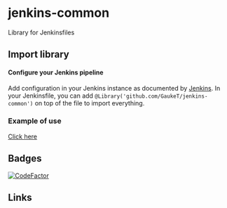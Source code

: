 # jenkins-common
Library for Jenkinsfiles

## Import library
#### Configure your Jenkins pipeline 
Add configuration in your Jenkins instance as documented by [Jenkins](https://jenkins.io/doc/book/pipeline/shared-libraries/).
In your Jenkinsfile, you can add ```@Library('github.com/GaukeT/jenkins-common')``` on top of the file to import everything.

### Example of use
[Click here](https://github.com/GaukeT/demo-review/blob/feature-jenkins-pipeline-as-code/Jenkinsfile)

## Badges
[![CodeFactor](https://www.codefactor.io/repository/github/gauket/jenkins-common/badge)](https://www.codefactor.io/repository/github/gauket/jenkins-common)

## Links
